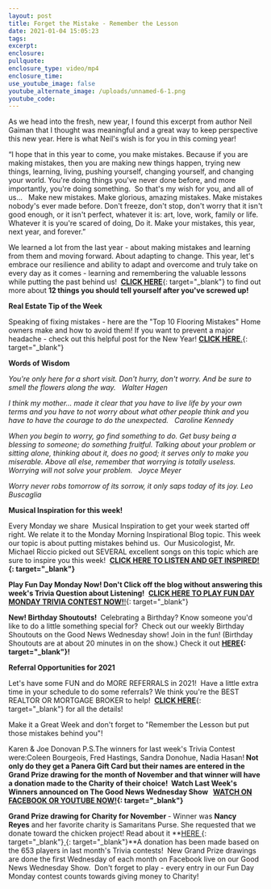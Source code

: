 ```yaml
---
layout: post
title: Forget the Mistake - Remember the Lesson
date: 2021-01-04 15:05:23
tags:
excerpt:
enclosure:
pullquote:
enclosure_type: video/mp4
enclosure_time:
use_youtube_image: false
youtube_alternate_image: /uploads/unnamed-6-1.png
youtube_code:
---
```


As we head into the fresh, new year, I found this excerpt from author Neil Gaiman that I thought was meaningful and a great way to keep perspective this new year. Here is what Neil's wish is for you in this coming year\!

“I hope that in this year to come, you make mistakes. Because if you are making mistakes, then you are making new things happen, trying new things, learning, living, pushing yourself, changing yourself, and changing your world. You're doing things you've never done before, and more importantly, you're doing something. &nbsp;So that's my wish for you, and all of us...&nbsp; &nbsp;Make new mistakes. Make glorious, amazing mistakes. Make mistakes nobody's ever made before. Don't freeze, don't stop, don't worry that it isn't good enough, or it isn't perfect, whatever it is: art, love, work, family or life. Whatever it is you're scared of doing, Do it. Make your mistakes, this year, next year, and forever.”

We learned a lot from the last year - about making mistakes and learning from them and moving forward. About adapting to change. This year, let's embrace our resilience and ability to adapt and overcome and truly take on every day as it comes - learning and remembering the valuable lessons while putting the past behind us\! &nbsp;[**CLICK HERE**](https://t.e2ma.net/click/1p5oad/5wd3tzj/tfws0g){: target="_blank"}&nbsp;to find out more about&nbsp;**12 things you should tell yourself after you've screwed up\!**

**Real Estate Tip of the Week&nbsp;**

Speaking of fixing mistakes - here are the "Top 10 Flooring Mistakes" Home owners make and how to avoid them\! If you want to prevent a major headache - check out this helpful post for the New Year\!&nbsp;[**CLICK HERE**.](https://t.e2ma.net/click/1p5oad/5wd3tzj/97ws0g){: target="_blank"}

**Words of Wisdom**

*You're only here for a short visit. Don't hurry, don't worry. And be sure to smell the flowers along the way.&nbsp; &nbsp;Walter Hagen*

*I think my mother... made it clear that you have to live life by your own terms and you have to not worry about what other people think and you have to have the courage to do the unexpected.&nbsp; &nbsp;Caroline Kennedy*

*When you begin to worry, go find something to do. Get busy being a blessing to someone; do something fruitful. Talking about your problem or sitting alone, thinking about it, does no good; it serves only to make you miserable. Above all else, remember that worrying is totally useless. Worrying will not solve your problem.&nbsp; &nbsp;Joyce Meyer*

*Worry never robs tomorrow of its sorrow, it only saps today of its joy. Leo Buscaglia&nbsp;*

**Musical Inspiration for this week\!**

Every Monday we share&nbsp; Musical Inspiration to get your week started off right. We relate it to the Monday Morning Inspirational Blog topic. This week our topic is about putting mistakes behind us.&nbsp; Our Musicologist, Mr. Michael Riccio picked out SEVERAL excellent songs on this topic which are sure to inspire you this week\! &nbsp;**[CLICK HERE TO LISTEN AND GET INSPIRED\!](https://t.e2ma.net/click/1p5oad/5wd3tzj/5sys0g){: target="_blank"}**

**Play Fun Day Monday Now\!&nbsp;**Don't Click off the blog without answering this week's Trivia Question about Listening**\!**&nbsp;&nbsp;[**CLICK HERE TO PLAY FUN DAY MONDAY TRIVIA CONTEST NOW\!**\!](https://t.e2ma.net/click/1p5oad/5wd3tzj/llzs0g){: target="_blank"}

**New\! Birthday Shoutouts\!&nbsp;**&nbsp;Celebrating a Birthday? Know someone you'd like to do a little something special for?&nbsp; Check out our weekly Birthday Shoutouts on the Good News Wednesday show\! Join in the fun\! (Birthday Shoutouts are at about 20 minutes in on the show.) Check it out&nbsp;**[HERE](https://t.e2ma.net/click/1p5oad/5wd3tzj/1d0s0g){: target="_blank"}\!**

**Referral Opportunities for 2021**

Let's have some FUN and do MORE REFERRALS in 2021\!&nbsp; Have a little extra time in your schedule to do some referrals? We think you're the BEST REALTOR OR MORTGAGE BROKER to help\! &nbsp;[**CLICK HERE**](https://t.e2ma.net/click/1p5oad/5wd3tzj/h60s0g){: target="_blank"}&nbsp;for all the details\!

Make it a Great Week and don't forget to "Remember the Lesson but put those mistakes behind you"\!

Karen & Joe Donovan P.S.The winners for last week's Trivia Contest were:Coleen Bourgeois, Fred Hastings, Sandra Donohue, Nadia Hasan\!**&nbsp;**Not only do they get a Panera Gift Card but their names are entered in the Grand Prize drawing for the month of November and that winner will have a donation made to the Charity of their choice\! &nbsp;Watch Last Week's Winners announced on The Good News Wednesday Show &nbsp;&nbsp;**[WATCH ON FACEBOOK OR YOUTUBE NOW\!](https://t.e2ma.net/click/1p5oad/5wd3tzj/xy1s0g){: target="_blank"}**

**Grand Prize drawing for Charity for November&nbsp;**\- Winner was&nbsp;**Nancy Reyes**&nbsp;and her favorite charity is Samaritans Purse. She requested that we donate toward the chicken project\! Read about it&nbsp;**[HERE&nbsp;](https://t.e2ma.net/click/1p5oad/5wd3tzj/dr2s0g){: target="_blank"}[&nbsp;](https://t.e2ma.net/click/1p5oad/5wd3tzj/tj3s0g){: target="_blank"}**A donation has been made based on the 653 players in last month's Trivia contests\!&nbsp; New Grand Prize drawings are done the first Wednesday of each month on Facebook live on our Good News Wednesday Show.&nbsp; Don't forget to play - every entry in our Fun Day Monday contest counts towards giving money to Charity\!
